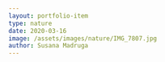 ```yaml
---
layout: portfolio-item
type: nature
date: 2020-03-16
image: /assets/images/nature/IMG_7807.jpg
author: Susana Madruga
---
```


